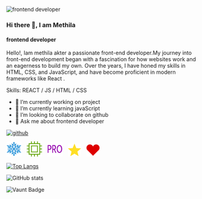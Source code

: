 
![frontend developer](https://i.ibb.co/gdZz7tL/banner.png)
### Hi there 👋, I am Methila
#### frontend developer


Hello!, Iam methila akter a passionate front-end developer.My journey into front-end development began with a fascination for how websites work and an eagerness to build my own. Over the years, I have honed my skills in HTML, CSS, and JavaScript, and have become proficient in modern frameworks like React .

Skills:  REACT / JS / HTML / CSS

- 🔭 I’m currently working on project 
- 🌱 I’m currently learning javaScript 
- 👯 I’m looking to collaborate on github 
- 💬 Ask me about  frontend developer 


[<img src='https://cdn.jsdelivr.net/npm/simple-icons@3.0.1/icons/github.svg' alt='github' height='40'>](https://github.com/https://github.com/nupurmithila44)  

<a href='https://archiveprogram.github.com/'><img src='https://raw.githubusercontent.com/acervenky/animated-github-badges/master/assets/acbadge.gif' width='40' height='40'></a> <a href='https://docs.github.com/en/developers'><img src='https://raw.githubusercontent.com/acervenky/animated-github-badges/master/assets/devbadge.gif' width='40' height='40'></a> <a href='https://github.com/pricing'><img src='https://raw.githubusercontent.com/acervenky/animated-github-badges/master/assets/pro.gif' width='40' height='40'></a> <a href='https://stars.github.com/'><img src='https://raw.githubusercontent.com/acervenky/animated-github-badges/master/assets/starbadge.gif' width='35' height='35'></a> <a href='https://docs.github.com/en/github/supporting-the-open-source-community-with-github-sponsors'><img src='https://raw.githubusercontent.com/acervenky/animated-github-badges/master/assets/sponsorbadge.gif' width='35' height='35'></a> 

[![Top Langs](https://github-readme-stats.vercel.app/api/top-langs/?username=https://github.com/nupurmithila44)](https://github.com/anuraghazra/github-readme-stats)

![GitHub stats](https://github-readme-stats.vercel.app/api?username=https://github.com/nupurmithila44&show_icons=true)  

![Vaunt Badge](https://api.vaunt.dev/v1/github/entities/https://github.com/nupurmithila44/contributions?format=svg&private=false)  



